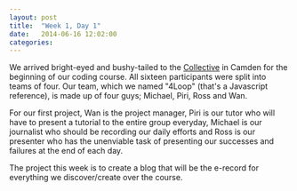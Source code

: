 ```yaml
---
layout: post
title:  "Week 1, Day 1"
date:   2014-06-16 12:02:00
categories:
---
```


We arrived bright-eyed and bushy-tailed to the <a href="http://camdencollective.co.uk/">Collective</a> in Camden for the beginning of our coding course. All sixteen participants were split into teams of four. Our team, which we named "4Loop" (that's a Javascript reference), is made up of four guys; Michael, Piri, Ross and Wan.

For our first project, Wan is the project manager, Piri is our tutor who will have to present a tutorial to the entire group everyday, Michael is our journalist who should be recording our daily efforts and Ross is our presenter who has the unenviable task of presenting our successes and failures at the end of each day.

The project this week is to create a blog that will be the e-record for everything we discover/create over the course.